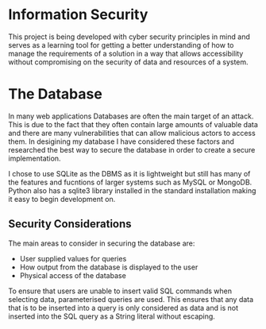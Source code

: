 # Information Security
This project is being developed with cyber security principles in mind and serves as a learning tool for getting a better understanding of how to manage the requirements of a solution in a way that allows accessibility without compromising on the security of data and resources of a system.

# The Database
In many web applications Databases are often the main target of an attack. This is due to the fact that they often contain large amounts of valuable data and there are many vulnerabilities that can allow malicious actors to access them. In desigining my database I have considered these factors and researched the best way to secure the database in order to create a secure implementation.

I chose to use SQLite as the DBMS as it is lightweight but still has many of the features and fucntions of larger systems such as MySQL or MongoDB. Python also has a sqlite3 library installed in the standard installation making it easy to begin development on.

## Security Considerations
The main areas to consider in securing the database are:
- User supplied values for queries
- How output from the database is displayed to the user
- Physical access of the database

To ensure that users are unable to insert valid SQL commands when selecting data, parameterised queries are used. This ensures that any data that is to be inserted into a query is only considered as data and is not inserted into the SQL query as a String literal without escaping. 